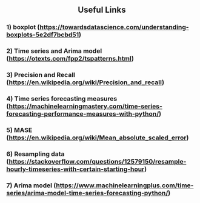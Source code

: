 ## <p align="center">**Useful Links**</p>
### 1) boxplot (https://towardsdatascience.com/understanding-boxplots-5e2df7bcbd51)
### 2) Time series and Arima model (https://otexts.com/fpp2/tspatterns.html)
### 3) Precision and Recall (https://en.wikipedia.org/wiki/Precision_and_recall)
### 4) Time series forecasting measures (https://machinelearningmastery.com/time-series-forecasting-performance-measures-with-python/)
### 5) MASE (https://en.wikipedia.org/wiki/Mean_absolute_scaled_error)
### 6) Resampling data (https://stackoverflow.com/questions/12579150/resample-hourly-timeseries-with-certain-starting-hour)
### 7) Arima model (https://www.machinelearningplus.com/time-series/arima-model-time-series-forecasting-python/)